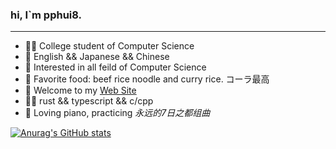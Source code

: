 ### hi, I\`m pphui8.

* * *

-   👨‍🎓 College student of Computer Science
-   💬 English && Japanese && Chinese
-   🧐 Interested in all feild of Computer Science
-   🍚 Favorite food: beef rice noodle and curry rice. コーラ最高
-   🎏 Welcome to my [Web Site](https://pphui8.com)
-   👨‍💻 rust && typescript && c/cpp
-   🎹 Loving piano, practicing *永远的7日之都组曲*  

[![Anurag's GitHub stats](https://github-readme-stats.vercel.app/api?username=pphui8&count_private=true&show_icons=true&border_color=39c5bb)](https://github.com/anuraghazra/github-readme-stats)
